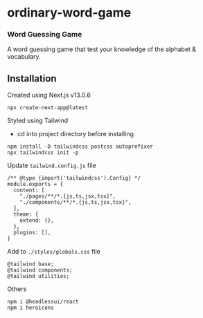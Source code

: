 # ordinary-word-game

### Word Guessing Game

A word guessing game that test your knowledge of the alphabet & vocabulary.


## Installation

Created using Next.js v13.0.6 <br>
```
npx create-next-app@latest
```

Styled using Tailwind
- cd into project directory before installing
```
npm install -D tailwindcss postcss autoprefixer
npx tailwindcss init -p
```

Update `tailwind.config.js` file
```
/** @type {import('tailwindcss').Config} */
module.exports = {
  content: [
    "./pages/**/*.{js,ts,jsx,tsx}",
    "./components/**/*.{js,ts,jsx,tsx}",
  ],
  theme: {
    extend: {},
  },
  plugins: [],
}
```

Add to `./styles/globals.css` file
```
@tailwind base;
@tailwind components;
@tailwind utilities;
```

Others
```
npm i @headlessui/react
npm i heroicons
```
